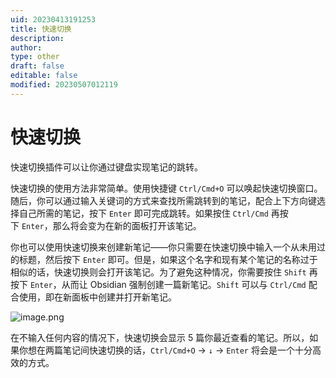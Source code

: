 ```yaml
---
uid: 20230413191253
title: 快速切换
description: 
author: 
type: other
draft: false
editable: false
modified: 20230507012119
---
```


# 快速切换

快速切换插件可以让你通过键盘实现笔记的跳转。

快速切换的使用方法非常简单。使用快捷键 `Ctrl/Cmd+O` 可以唤起快速切换窗口。随后，你可以通过输入关键词的方式来查找所需跳转到的笔记，配合上下方向键选择自己所需的笔记，按下 `Enter` 即可完成跳转。如果按住 `Ctrl/Cmd` 再按下 `Enter`，那么将会变为在新的面板打开该笔记。

你也可以使用快速切换来创建新笔记——你只需要在快速切换中输入一个从未用过的标题，然后按下 `Enter` 即可。但是，如果这个名字和现有某个笔记的名称过于相似的话，快速切换则会打开该笔记。为了避免这种情况，你需要按住 `Shift` 再按下 `Enter`，从而让 Obsidian 强制创建一篇新笔记。`Shift` 可以与 `Ctrl/Cmd` 配合使用，即在新面板中创建并打开新笔记。

![image.png](https://cdn.pkmer.cn/images/20230507012115.png!pkmer)

在不输入任何内容的情况下，快速切换会显示 5 篇你最近查看的笔记。所以，如果你想在两篇笔记间快速切换的话，`Ctrl/Cmd+O` -> `↓` -> `Enter` 将会是一个十分高效的方式。